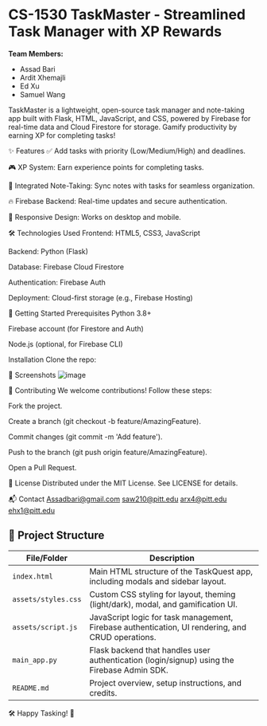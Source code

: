 # CS-1530 TaskMaster - Streamlined Task Manager with XP Rewards

**Team Members:**

- Assad Bari
- Ardit Xhemajli
- Ed Xu
- Samuel Wang

TaskMaster is a lightweight, open-source task manager and note-taking app built with Flask, HTML, JavaScript, and CSS, powered by Firebase for real-time data and Cloud Firestore for storage. Gamify productivity by earning XP for completing tasks!

✨ Features
✅ Add tasks with priority (Low/Medium/High) and deadlines.

🎮 XP System: Earn experience points for completing tasks.

📝 Integrated Note-Taking: Sync notes with tasks for seamless organization.

🔥 Firebase Backend: Real-time updates and secure authentication.

📱 Responsive Design: Works on desktop and mobile.

🛠️ Technologies Used
Frontend: HTML5, CSS3, JavaScript

Backend: Python (Flask)

Database: Firebase Cloud Firestore

Authentication: Firebase Auth

Deployment: Cloud-first storage (e.g., Firebase Hosting)

🚀 Getting Started
Prerequisites
Python 3.8+

Firebase account (for Firestore and Auth)

Node.js (optional, for Firebase CLI)

Installation
Clone the repo:





📸 Screenshots
![image](https://github.com/user-attachments/assets/b7b3949a-470d-416c-ab16-8b39ace5cca6)


🤝 Contributing
We welcome contributions! Follow these steps:

Fork the project.

Create a branch (git checkout -b feature/AmazingFeature).

Commit changes (git commit -m 'Add feature').

Push to the branch (git push origin feature/AmazingFeature).

Open a Pull Request.

📜 License
Distributed under the MIT License. See LICENSE for details.

📬 Contact
Assadbari@gmail.com
saw210@pitt.edu
arx4@pitt.edu
ehx1@pitt.edu

## 📁 Project Structure

| File/Folder             | Description                                                                 |
|--------------------------|-----------------------------------------------------------------------------|
| `index.html`              | Main HTML structure of the TaskQuest app, including modals and sidebar layout. |
| `assets/styles.css`       | Custom CSS styling for layout, theming (light/dark), modal, and gamification UI. |
| `assets/script.js`        | JavaScript logic for task management, Firebase authentication, UI rendering, and CRUD operations. |
| `main_app.py`             | Flask backend that handles user authentication (login/signup) using the Firebase Admin SDK. |
| `README.md`               | Project overview, setup instructions, and credits.                          |



🛠️ Happy Tasking! 🎉
